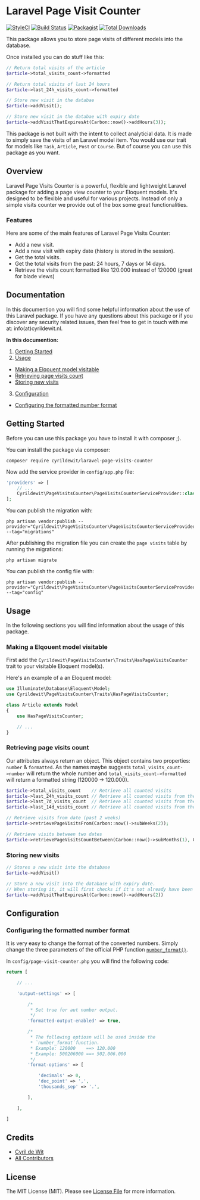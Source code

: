 # Laravel Page Visit Counter

[![StyleCI](https://styleci.io/repos/94131608/shield?style=flat-square)](https://packagist.org/packages/cyrildewit/laravel-page-visits-counter)
[![Build Status](https://travis-ci.org/cyrildewit/laravel-page-visits-counter.svg?branch=master)](https://travis-ci.org/cyrildewit/laravel-page-visits-counter)
[![Packagist](https://img.shields.io/packagist/v/cyrildewit/laravel-page-visits-counter.svg)](https://packagist.org/packages/cyrildewit/laravel-page-visits-counter)
[![Total Downloads](https://img.shields.io/packagist/dt/cyrildewit/laravel-page-visits-counter.svg?style=flat-square)](https://packagist.org/packages/cyrildewit/laravel-page-visits-counter)

This package allows you to store page visits of different models into the database.

Once installed you can do stuff like this:

```php
// Return total visits of the article
$article->total_visits_count->formatted

// Return total visits of last 24 hours
$article->last_24h_visits_count->formatted

// Store new visit in the databae
$article->addVisit();

// Store new visit in the databae with expiry date
$article->addVisitThatExpiresAt(Carbon::now()->addHours(3));
```

This package is not built with the intent to collect analyticial data. It is made to simply save the visits of an Laravel model item. You would use our trait for models like `Task`, `Article`, `Post` or `Course`. But of course you can use this package as you want.

## Overview

Laravel Page Visits Counter is a powerful, flexible and lightweight Laravel package for adding a page view counter to your Eloquent models. It's designed to be flexible and useful for various projects. Instead of only a simple visits counter we provide out of the box some great functionalities.

### Features

Here are some of the main features of Laravel Page Visits Counter:

* Add a new visit.
* Add a new visit with expiry date (history is stored in the session).
* Get the total visits.
* Get the total visits from the past: 24 hours, 7 days or 14 days.
* Retrieve the visits count formatted like 120.000 instead of 120000 (great for blade views)

## Documentation

In this documention you will find some helpful information about the use of this Laravel package. If you have any questions about this package or if you discover any security related issues, then feel free to get in touch with me at: info(at)cyrildewit.nl.

**In this documention:**

1. [Getting Started](#getting-started)
2. [Usage](#usage)
  * [Making a Elqouent model visitable](#making-a-eloquent-model-visitable)
  * [Retrieving page visits count](#retrieving-page-visits-count)
  * [Storing new visits](#storing-new-visits)
3. [Configuration](#configuration)
  * [Configuring the formatted number format](#configuring-the-formatted-number-format)

## Getting Started

Before you can use this package you have to install it with composer ;).

You can install the package via composer:
```winbatch
composer require cyrildewit/laravel-page-visits-counter
```

Now add the service provider in `config/app.php` file:

```php
'providers' => [
    // ...
    Cyrildewit\PageVisitsCounter\PageVisitsCounterServiceProvider::class,
];
```

You can publish the migration with:

```winbatch
php artisan vendor:publish --provider="Cyrildewit\PageVisitsCounter\PageVisitsCounterServiceProvider" --tag="migrations"
```

After publishing the migration file you can create the `page visits` table by running the migrations:

```winbatch
php artisan migrate
```

You can publish the config file with:

```winbatch
php artisan vendor:publish --provider="Cyrildewit\PageVisitsCounter\PageVisitsCounterServiceProvider" --tag="config"
```

## Usage

In the following sections you will find information about the usage of this package.

### Making a Elqouent model visitable

First add the `Cyrildewit\PageVisitsCounter\Traits\HasPageVisitsCounter` trait to your visitable Eloquent model(s).

Here's an example of a an Eloquent model:

```php
use Illuminate\Database\Eloquent\Model;
use Cyrildewit\PageVisitsCounter\Traits\HasPageVisitsCounter;

class Article extends Model
{
    use HasPageVisitsCounter;

    // ...
}
```

### Retrieving page visits count

Our attributes always return an object. This object contains two properties: `number` & `formatted`. As the names maybe suggests `total_visits_count->number` will return the whole number and `total_visits_count->formatted` will return a formatted string (120000 -> 120.000).

```php
$article->total_visits_count    // Retrieve all counted visits
$article->last_24h_visits_count // Retrieve all counted visits from the past 24 hours
$article->last_7d_visits_count  // Retrieve all counted visits from the past 7 days
$article->last_14d_visits_count // Retrieve all counted visits from the past 14 days

// Retrieve visits from date (past 2 weeks)
$article->retrievePageVisitsFrom(Carbon::now()->subWeeks(2));

// Retrieve visits between two dates
$article->retrievePageVisitsCountBetween(Carbon::now()->subMonths(1), Carbon::now()->subWeeks(1));
```

### Storing new visits

```php
// Stores a new visit into the database
$article->addVisit()

// Store a new visit into the database with expiry date.
// When storing it, it will first checks if it's not already have been viewed by the current user.
$article->addVisitThatExpiresAt(Carbon::now()->addHours(2))
```

## Configuration

### Configuring the formatted number format

It is very easy to change the format of the converted numbers. Simply change the three parameters of the official PHP function [`number_format()`](http://php.net/manual/en/function.number-format.php).

In `config/page-visit-counter.php` you will find the following code:

```php
return [

    // ...

    'output-settings' => [

        /*
         * Set true for aut number output.
         */
        'formatted-output-enabled' => true,

        /*
         * The following optiosn will be used inside the
         * `number_format`function.
         * Example: 120000    ==> 120.000
         * Example: 500206000 ==> 502.006.000
         */
        'format-options' => [

            'decimals' => 0,
            'dec_point' => ',',
            'thousands_sep' => '.',

        ],

    ],

]
```

## Credits

- [Cyril de Wit](https://github.com/cyrildewit)
- [All Contributors](../../contributors)

## License

The MIT License (MIT). Please see [License File](LICENSE.md) for more information.
